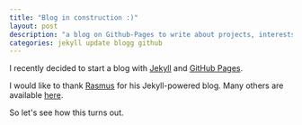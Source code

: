 ```yaml
---
title: "Blog in construction :)"
layout: post
description: "a blog on Github-Pages to write about projects, interests, and keep records of them."
categories: jekyll update blogg github
---
```


I recently decided to start a blog with [Jekyll](http://jekyllrb.com/) and [GitHub Pages](http://pages.github.com/).

I would like to thank [Rasmus](https://twitter.com/rsms) for his Jekyll-powered blog. Many others are available [here](http://jekyllrb.com/docs/sites/).

So let's see how this turns out.

